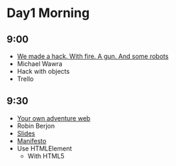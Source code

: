 # Day1 Morning

## 9:00

* [We made a hack. With fire. A gun. And some robots](https://www.youtube.com/watch?v=H6wXKVpWWHY)
* Michael Wawra
* Hack with objects
* Trello

## 9:30

* [Your own adventure web](https://www.youtube.com/watch?v=vatY9oDLk1A)
* Robin Berjon
* [Slides](http://berjon.com/presentations/20140130-own-adventure-web-takeoff/#/)
* [Manifesto](http://extensiblewebmanifesto.org)
* Use HTMLElement
	* With HTML5 <template>
	* Natutal elements (for example <big-red-button>)
	* Not working in production now
* [HitchJS](http://www.hitchjs.com)
	* CSS selector
	* Make the css react to the content

## 10:00

* [Use Promise, Future and some functional programing stuff without being a math nerd.](https://www.youtube.com/watch?v=2OjHNe9Akaw)
* Quentin Adam
* CEO of clever cloud
* Lot of shit in node.js callback
* Future and Promise is cool
* [Pacta](http://github.com/mudge/pacta)

## 11:00

* [The web is inefficient, but we can fix it!](http://www.youtube.com/watch?v=6lsepOuIvb0)
* Justin Secor
* Web is massive suck => Using too much electricity

## 11:30

* [Open Source Improv](http://www.youtube.com/watch?v=q2twTAYiHRA)
* Haleigh Sheehan
* Not a develloper
* Open source in general

## 12:00

* [Your customer WANTS to pay for your testing budget!](http://www.youtube.com/watch?v=fxe2pH0cTXc)
* Andre JAY Meissner
* [Slides](https://speakerdeck.com/klickass/your-customers-want-to-pay-your-testing-budget)
* [Open device lab](http://opendevicelab.com/)

## 12:30

* [How We Built Windows Azure](http://www.youtube.com/watch?v=JIi0PY1FGQc)
* Benjamin Guinebertiere
* Windows OS for Datacenter

# Day1 Afernoon

## 14:30

* Rational Security
* Olivier Lacan
* [Slides](https://speakerdeck.com/olivierlacan/rational-security)
* Share password in a team [Meldium](http://www.meldium.com)
* [TrueCrypt](http://www.truecrypt.org)
* EFF guide 

## 15:00

* OWASP Top 10
* Tobias Zander
* [Slides](http://fr.slideshare.net/TobiasZander/owasp-top-10-at-take-off-conference-2014)
* SQL Injection => Prepared Statement
* OWASP Cheat Sheet
* XSS - Escape engine
* Keep librairies up-to-date

## 15:30

* All your base are belong to us, what the bad guys see
* Danny Dinneen
* Getting informations
* Cool examples :)

## 16:30

* [Next Level: DevOps](http://www.youtube.com/watch?v=AvUzov1_VCI)
* Ole Michaelis
* [Slides](https://speakerdeck.com/nesquick/next-level-devops-2)
* "First Rules - Keep Calm, it could be worst"

## 17:00

* [Datacenter As A Computer: Beyond Clouds](http://www.youtube.com/watch?v=TJOotcJMg6Y)
* Maxime Brugidou
* Criteo

## 17:30

* [print("3D");](http://www.youtube.com/watch?v=OCJXBdfuqdQ)
* Orlando Kalossakas
* Mailjet
* 3D printing

## 18:00

* [Payment revisited: Marketplaces, micro-merchants and mobile acceptance.](http://www.youtube.com/watch?v=5o4LSjDI-rQ)
* Gregory Estrade
* Online payment with physical device

# Day2 Morning

## 9:00

* [So Easy a Child Could Do It: Designing Apps for Little Fingers](http://www.youtube.com/watch?v=LKUmgGztQ54)
* Kathryn Rotondo
* [Slides](http://fr.slideshare.net/krotondo/designing-appsforlittlefingers-takeoff-lille-slideshare)

## 9:30

* [Singing Gophers](http://www.youtube.com/watch?v=wCHpytRfSL4)
* Francesc Compoy Flores

## 10:00

* [The Bizarre App Experiments](http://www.youtube.com/watch?v=LWwOE7hQ_uI)
* Luca Sale
* Blackberry team
* QT
* Heart monitor who control the speed of the music
* NFC for track performance
* [Code Source](https://github.com/doturner/BizarreExperiments)

## 11:00

* [Developping Developers](http://www.youtube.com/watch?v=b475D-B0TM0)
* Paul Verbeek
* @Hierow
* [Slides](https://speakerdeck.com/pverbeek/developing-developers-takeoff-2014)
* Find devellopers 
* Self-learning
* [What Makes a Good Coach?](http://sportsmedicine.about.com/od/tipsandtricks/a/qualitycoach.htm)
* HTML5

## 11:30

* [Is IT really global](http://www.youtube.com/watch?v=61-rHPpUrLQ)
* Jean-Pierre Coene
* Culture is a trap

## 12:00

* [Coding & Writing](http://www.youtube.com/watch?v=ghZIKEv3RNw)
* Elie Chevignard
* Blogging

## 12:30

* [Consulting zen](http://www.youtube.com/watch?v=ZUCl0PPAT9U)
* Neal Kemp
* Freelancer Rails/HTML/CSS
* Finding clients
* Dealing with clients
* Managing time
* [Trello](https://trello.com)
* [Streak](http://www.streak.com)
* [Harvest](http://www.getharvest.com)

# Day2 Afernoon

## 14:30

* [I have a NoSQL toaster, why would I want a NoSQL database?](http://www.youtube.com/watch?v=2vAfuHmbZYY)
* Matthew Revell
* SQl vs NoSQL
* Different uses
* Language
	* Buckets <=> Databases
	* Documents <=> Tables
	* View <=> Query
* Document database
	* JSON document representation
	* [Couchbase](http://www.couchbase.com) => Great for dev, scales easily, fast
	* [MongoDB](http://www.mongodb.org) => Easy to query but won't scale
* Key Value database
	* Distributed data stores
	* [Riak](http://basho.com/riak) -> buckets and key-value pairs
* Columnar database
	* [Cassandra](http://cassandra.apache.org)
* Graph database
	* [Neo4j](http://www.neo4j.org)

## 15:00

* [BigQuery](http://www.youtube.com/watch?v=3imOTWioBiQ)
* Gorner Martin
* Google
* [Dremel paper](http://static.googleusercontent.com/media/research.google.com/fr//pubs/archive/36632.pdf)
* The Dremel white paper for dummies
* [Google cloud platform](https://cloud.google.com)

## 15:30

* [You got schema in my JSON!](http://www.youtube.com/watch?v=VPymiGtMwYw)
* Philipp Fehre
* "Create an available, scalable search index"
* Welcome to NoSQL world
* [Deprecator source code](https://github.com/sideshowcoder/deprecator)
* Migrate data {up,down} on the fly

## 16:30

* [Frontend At The Engineering Level(1)](http://www.youtube.com/watch?v=enKJMUArlV4),[(2)](http://www.youtube.com/watch?v=Fdw9HMQ068M)
* Paul Rouget
* Mozilla
* How a browser work
* Page load

## 17:30

* [CSS and the critical path](http://www.youtube.com/watch?v=-W0FBNbMLs0)
* Patrick Hamann
* Size increase and page load faster
* Save time for augment profit
* [Basket.js](http://addyosmani.github.io/basket.js)

# Other talks

## Day1 - 14:30

* [The web: from space to time](http://www.youtube.com/watch?v=wodvEnWPjHs)
* Julien Genestoux

## Day1 - 15:00

* [Zen and the art of Hypermedia design](http://www.youtube.com/watch?v=ZZxOaCP8vyg)
* Ori Pekelman

## Day1 - 15:30

* [Designing Maintainable, Production-Ready Client Libraries](http://www.youtube.com/watch?v=YuukBfskio4)
* Kevin Burke

## Day1 - 16:30

* Industrial Javascript
* Matthieu Lux
* [Slides](http://swiip.github.io/industrial-javascript/#/)

## Day1 - 17:00

* Patterns of Large-Scale JavaScript Development
* Kim Joar Bekkelund

## Day1 - 17:30

* Ember.js : lessons from the trenches
* Regis Hanol

## Day1 - 18:00

* Building a tiny AngularJS
* Tim Ruffles

## Day2 - 15:00

* Graphs with Backbone, Rickshaw & D3
* Richard Powell
* [Slides](http://fr.slideshare.net/byrichardpowell/timeseries-monitoring-graphs-with-d3-rickshaw)

## Day2 - 15:30

* Protocols for the internet of the things
* Vidhya Gholkar
